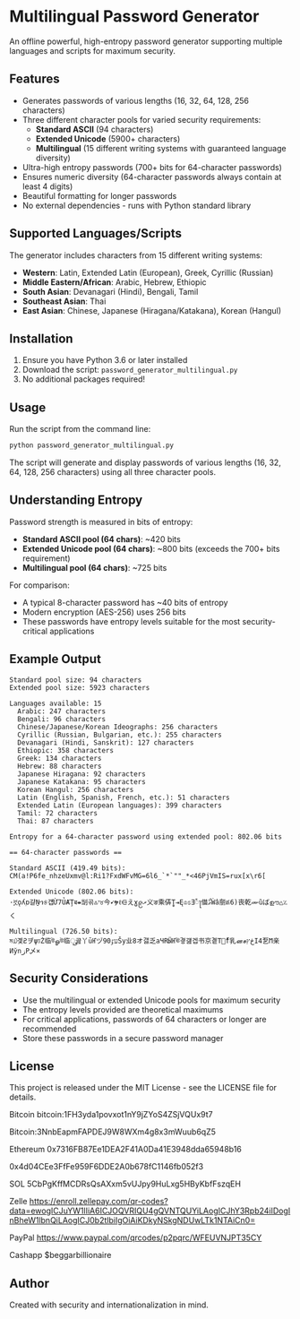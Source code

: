 # Multilingual Password Generator

An offline powerful, high-entropy password generator supporting multiple languages and scripts for maximum security.

## Features

- Generates passwords of various lengths (16, 32, 64, 128, 256 characters)
- Three different character pools for varied security requirements:
  - **Standard ASCII** (94 characters)
  - **Extended Unicode** (5900+ characters)
  - **Multilingual** (15 different writing systems with guaranteed language diversity)
- Ultra-high entropy passwords (700+ bits for 64-character passwords)
- Ensures numeric diversity (64-character passwords always contain at least 4 digits)
- Beautiful formatting for longer passwords
- No external dependencies - runs with Python standard library

## Supported Languages/Scripts

The generator includes characters from 15 different writing systems:

- **Western**: Latin, Extended Latin (European), Greek, Cyrillic (Russian)
- **Middle Eastern/African**: Arabic, Hebrew, Ethiopic
- **South Asian**: Devanagari (Hindi), Bengali, Tamil
- **Southeast Asian**: Thai
- **East Asian**: Chinese, Japanese (Hiragana/Katakana), Korean (Hangul)

## Installation

1. Ensure you have Python 3.6 or later installed
2. Download the script: `password_generator_multilingual.py`
3. No additional packages required!

## Usage

Run the script from the command line:

```bash
python password_generator_multilingual.py
```

The script will generate and display passwords of various lengths (16, 32, 64, 128, 256 characters) using all three character pools.

## Understanding Entropy

Password strength is measured in bits of entropy:

- **Standard ASCII pool (64 chars)**: ~420 bits
- **Extended Unicode pool (64 chars)**: ~800 bits (exceeds the 700+ bits requirement)
- **Multilingual pool (64 chars)**: ~725 bits

For comparison:
- A typical 8-character password has ~40 bits of entropy
- Modern encryption (AES-256) uses 256 bits
- These passwords have entropy levels suitable for the most security-critical applications

## Example Output

```
Standard pool size: 94 characters
Extended pool size: 5923 characters

Languages available: 15
  Arabic: 247 characters
  Bengali: 96 characters
  Chinese/Japanese/Korean Ideographs: 256 characters
  Cyrillic (Russian, Bulgarian, etc.): 255 characters
  Devanagari (Hindi, Sanskrit): 127 characters
  Ethiopic: 358 characters
  Greek: 134 characters
  Hebrew: 88 characters
  Japanese Hiragana: 92 characters
  Japanese Katakana: 95 characters
  Korean Hangul: 256 characters
  Latin (English, Spanish, French, etc.): 51 characters
  Extended Latin (European languages): 399 characters
  Tamil: 72 characters
  Thai: 87 characters

Entropy for a 64-character password using extended pool: 802.06 bits

== 64-character passwords ==

Standard ASCII (419.49 bits):
CM(a!P6fe_nhzeUxmv@l:Ri1?FxdWFvMG=6l6_`*`""_*<46PjVmIS=rux[x\r6[

Extended Unicode (802.06 bits):
·ኟǫʎۭɒ걀Ṉኀ୫걥่Ừ7ỦȺŢब⇼㓥곢♳י♉今➹ຯℓ⋳えɣ၉ޜ义ङ乘㑝ູȚ⇥Ę♔ಽƎࣱႃ㑤ޯޠẀấ丽ឥ6)丧乾ሙȕばഊ△؉く

Multilingual (726.50 bits):
ম௰곛׃ƧヺψঢŻ临উௐউ临ூ곮丫ūҤヅעٷ90Šy业8オ갫乏aЧRӸҤঊ곃걢겝书京곝Т仴ْf乳னசڅץӀ4乭Ϻ亲ͶўnزP乄×
```

## Security Considerations

- Use the multilingual or extended Unicode pools for maximum security
- The entropy levels provided are theoretical maximums
- For critical applications, passwords of 64 characters or longer are recommended
- Store these passwords in a secure password manager

## License

This project is released under the MIT License - see the LICENSE file for details.

Bitcoin
bitcoin:1FH3yda1povxot1nY9jZYoS4ZSjVQUx9t7

Bitcoin:3NnbEapmFAPDEJ9W8WXm4g8x3mWuub6qZ5

Ethereum
0x7316FB87Ee1DEA2F41A0Da41E3948dda65948b16

0x4d04CEe3FfFe959F6DDE2A0b678fC1146fb052f3

SOL
5CbPgKffMCDRsQsAXxm5vUJpy9HuLxg5HByKbfFszqEH

Zelle
https://enroll.zellepay.com/qr-codes?data=ewogICJuYW1lIiA6ICJOQVRIQU4gQVNTQUYiLAogICJhY3Rpb24iIDogInBheW1lbnQiLAogICJ0b2tlbiIgOiAiKDkyNSkgNDUwLTk1NTAiCn0=

PayPal
https://www.paypal.com/qrcodes/p2pqrc/WFEUVNJPT35CY

Cashapp 
$beggarbillionaire


## Author

Created with security and internationalization in mind. 
